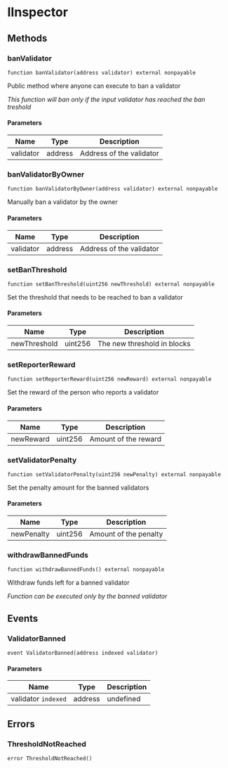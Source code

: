 # IInspector









## Methods

### banValidator

```solidity
function banValidator(address validator) external nonpayable
```

Public method where anyone can execute to ban a validator

*This function will ban only if the input validator has reached the ban treshold*

#### Parameters

| Name | Type | Description |
|---|---|---|
| validator | address | Address of the validator |

### banValidatorByOwner

```solidity
function banValidatorByOwner(address validator) external nonpayable
```

Manually ban a validator by the owner



#### Parameters

| Name | Type | Description |
|---|---|---|
| validator | address | Address of the validator |

### setBanThreshold

```solidity
function setBanThreshold(uint256 newThreshold) external nonpayable
```

Set the threshold that needs to be reached to ban a validator



#### Parameters

| Name | Type | Description |
|---|---|---|
| newThreshold | uint256 | The new threshold in blocks |

### setReporterReward

```solidity
function setReporterReward(uint256 newReward) external nonpayable
```

Set the reward of the person who reports a validator



#### Parameters

| Name | Type | Description |
|---|---|---|
| newReward | uint256 | Amount of the reward |

### setValidatorPenalty

```solidity
function setValidatorPenalty(uint256 newPenalty) external nonpayable
```

Set the penalty amount for the banned validators



#### Parameters

| Name | Type | Description |
|---|---|---|
| newPenalty | uint256 | Amount of the penalty |

### withdrawBannedFunds

```solidity
function withdrawBannedFunds() external nonpayable
```

Withdraw funds left for a banned validator

*Function can be executed only by the banned validator*




## Events

### ValidatorBanned

```solidity
event ValidatorBanned(address indexed validator)
```





#### Parameters

| Name | Type | Description |
|---|---|---|
| validator `indexed` | address | undefined |



## Errors

### ThresholdNotReached

```solidity
error ThresholdNotReached()
```







